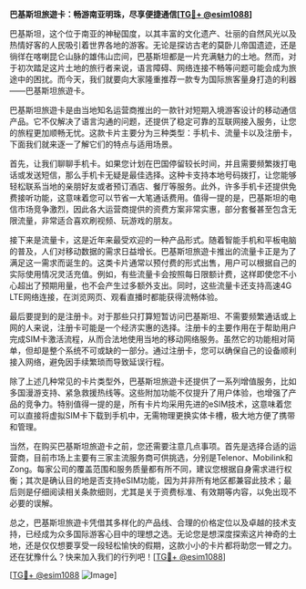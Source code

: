 **巴基斯坦旅遊卡：畅游南亚明珠，尽享便捷通信[[TG💪+ @esim1088](https://t.me/s/esim1088)]**

巴基斯坦，这个位于南亚的神秘国度，以其丰富的文化遗产、壮丽的自然风光以及热情好客的人民吸引着世界各地的游客。无论是探访古老的莫卧儿帝国遗迹，还是徜徉在喀喇昆仑山脉的雄伟山峦间，巴基斯坦都是一片充满魅力的土地。然而，对于初次踏足这片土地的旅行者来说，语言障碍、网络连接不畅等问题可能会成为旅途中的困扰。而今天，我们就要向大家隆重推荐一款专为国际旅客量身打造的利器——巴基斯坦旅遊卡。

巴基斯坦旅遊卡是由当地知名运营商推出的一款针对短期入境游客设计的移动通信产品。它不仅解决了语言沟通的问题，还提供了稳定可靠的互联网接入服务，让您的旅程更加顺畅无忧。这款卡片主要分为三种类型：手机卡、流量卡以及注册卡，下面我们就来逐一了解它们的特点与适用场景。

首先，让我们聊聊手机卡。如果您计划在巴国停留较长时间，并且需要频繁拨打电话或发送短信，那么手机卡无疑是最佳选择。这种卡支持本地号码拨打，让您能够轻松联系当地的亲朋好友或者预订酒店、餐厅等服务。此外，许多手机卡还提供免费接听功能，这意味着您可以节省一大笔通话费用。值得一提的是，巴基斯坦的电信市场竞争激烈，因此各大运营商提供的资费方案非常实惠，部分套餐甚至包含无限流量，非常适合喜欢刷视频、玩游戏的朋友。

接下来是流量卡，这是近年来最受欢迎的一种产品形式。随着智能手机和平板电脑的普及，人们对移动数据的需求日益增长。巴基斯坦旅遊卡推出的流量卡正是为了满足这一需求而诞生的。这类卡片通常以预付费的形式出售，用户可以根据自己的实际使用情况灵活充值。例如，有些流量卡会按照每日限额计费，这样即使您不小心超出了预期用量，也不会产生过多额外支出。同时，这些流量卡还支持高速4G LTE网络连接，在浏览网页、观看直播时都能获得流畅体验。

最后要提到的是注册卡。对于那些只打算短暂访问巴基斯坦、不需要频繁通话或上网的人来说，注册卡可能是一个经济实惠的选择。注册卡的主要作用在于帮助用户完成SIM卡激活流程，从而合法地使用当地的移动网络服务。虽然它的功能相对简单，但却是整个系统不可或缺的一部分。通过注册卡，您可以确保自己的设备顺利接入网络，避免因手续繁琐而导致延误行程。

除了上述几种常见的卡片类型外，巴基斯坦旅遊卡还提供了一系列增值服务，比如多国漫游支持、紧急救援热线等。这些附加功能不仅提升了用户体验，也增强了产品的竞争力。特别值得一提的是，所有卡片均采用先进的eSIM技术，这意味着您可以直接将虚拟SIM卡下载到手机中，无需物理更换实体卡槽，极大地方便了携带和管理。

当然，在购买巴基斯坦旅遊卡之前，您还需要注意几点事项。首先是选择合适的运营商，目前市场上主要有三家主流服务商可供挑选，分别是Telenor、Mobilink和Zong。每家公司的覆盖范围和服务质量都有所不同，建议您根据自身需求进行权衡；其次是确认目的地是否支持eSIM功能，因为并非所有地区都兼容此技术；最后则是仔细阅读相关条款细则，尤其是关于资费标准、有效期等内容，以免出现不必要的误解。

总之，巴基斯坦旅遊卡凭借其多样化的产品线、合理的价格定位以及卓越的技术支持，已经成为众多国际游客心目中的理想之选。无论您是想深度探索这片神奇的土地，还是仅仅想要享受一段轻松愉快的假期，这款小小的卡片都将助您一臂之力。还在犹豫什么？快来加入我们的行列吧！[[TG💪+ @esim1088](https://t.me/s/esim1088)]

[[TG💪+ @esim1088](https://t.me/s/esim1088) ![Image](https://i.postimg.cc/4NQfJmqS/Snipaste-2025-05-13-00-14-12.png)]